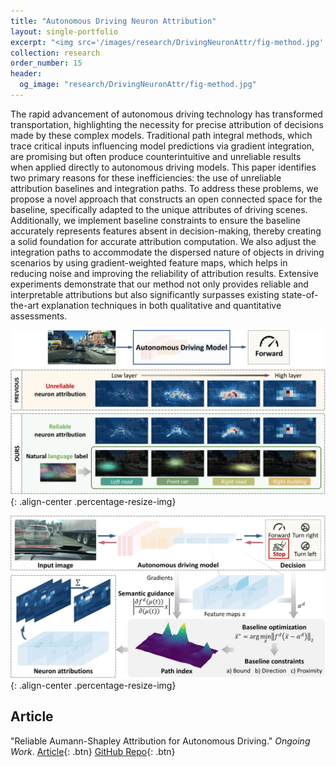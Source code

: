 ```yaml
---
title: "Autonomous Driving Neuron Attribution"
layout: single-portfolio
excerpt: "<img src='/images/research/DrivingNeuronAttr/fig-method.jpg' alt=''>"
collection: research
order_number: 15
header: 
  og_image: "research/DrivingNeuronAttr/fig-method.jpg"
---
```


The rapid advancement of autonomous driving technology has transformed transportation, highlighting the necessity for precise attribution of decisions made by these complex models. Traditional path integral methods, which trace critical inputs influencing model predictions via gradient integration, are promising but often produce counterintuitive and unreliable results when applied directly to autonomous driving models. This paper identifies two primary reasons for these inefficiencies: the use of unreliable attribution baselines and integration paths. To address these problems, we propose a novel approach that constructs an open connected space for the baseline, specifically adapted to the unique attributes of driving scenes. Additionally, we implement baseline constraints to ensure the baseline accurately represents features absent in decision-making, thereby creating a solid foundation for accurate attribution computation. We also adjust the integration paths to accommodate the dispersed nature of objects in driving scenarios by using gradient-weighted feature maps, which helps in reducing noise and improving the reliability of attribution results. Extensive experiments demonstrate that our method not only provides reliable and interpretable attributions but also significantly surpasses existing state-of-the-art explanation techniques in both qualitative and quantitative assessments.

![](/images/research/DrivingNeuronAttr/fig-motivation.jpg){: .align-center .percentage-resize-img}

![](/images/research/DrivingNeuronAttr/fig-method.jpg){: .align-center .percentage-resize-img}

## Article

"Reliable Aumann-Shapley Attribution for Autonomous Driving." *Ongoing Work*. [Article](https://shirui-homepage.com/){: .btn} [GitHub Repo](https://github.com/GlowingHorse/){: .btn}

